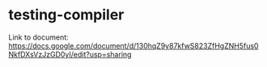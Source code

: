 # testing-compiler


Link to document: https://docs.google.com/document/d/130hqZ9y87kfwS823ZfHgZNH5fus0NkfDXsVzJzGD0yI/edit?usp=sharing
